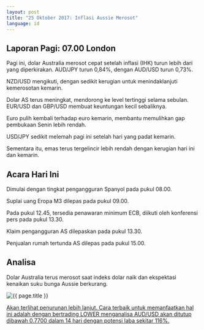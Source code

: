 ```yaml
---
layout: post
title: "25 Oktober 2017: Inflasi Aussie Merosot"
language: id
---
```

## Laporan Pagi: 07.00 London

Pagi ini, dolar Australia merosot cepat setelah inflasi (IHK) turun lebih dari yang diperkirakan. AUD/JPY turun 0,84%, dengan AUD/USD turun 0,73%.

NZD/USD mengikuti, dengan sedikit kerugian untuk menindaklanjuti kemerosotan kemarin.

Dolar AS terus meningkat, mendorong ke level tertinggi selama sebulan. EUR/USD dan GBP/USD membuat keuntungan kecil sebaliknya.

Euro pulih kembali terhadap euro kemarin, membantu memulihkan gap pembukaan Senin lebih rendah.

USD/JPY sedikit melemah pagi ini setelah hari yang padat kemarin.

Sementara itu, emas terus tergelincir lebih rendah dengan kerugian hari ini dan kemarin.

## Acara Hari Ini

Dimulai dengan tingkat pengangguran Spanyol pada pukul 08.00.

Suplai uang Eropa M3 dilepas pada pukul 09.00.

Pada pukul 12.45, tersedia penawaran minimum ECB, diikuti oleh konferensi pers pada pukul 13.30.

Klaim pengangguran AS dilepaskan pada pukul 13.30.

Penjualan rumah tertunda AS dilepas pada pukul 15.00.

## Analisa

Dolar Australia terus merosot saat indeks dolar naik dan ekspektasi kenaikan suku bunga Aussie berkurang.

<img src="{{ site.url }}/images/oct/id-25-oct-17.png" alt="{{ page.title }}" title="{{ page.title }}">

<a href="%LINK%%?currency=USD& market=forex&underlying=frxAUDUSD&formname=higherlower&duration_amount=14&duration_units=d&amount=10&amount_type=payout&expiry_type=duration&barrier=0.77" target="_blank">Akan terlihat penurunan lebih lanjut. Cara terbaik untuk memanfaatkan hal ini adalah dengan bertrading LOWER menganalisa AUD/USD akan ditutup dibawah 0.7700 dalam 14 hari dengan potensi laba sekitar 116%.</a>